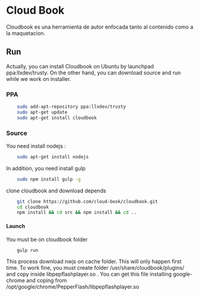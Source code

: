 # Cloud Book #

Cloudbook es una herramienta de autor enfocada tanto al contenido como a la maquetacion. 

## Run ##

Actually, you can install Cloudbook on Ubuntu by launchpad ppa:llxdev/trusty. On the other hand, you can download source and run while we work on installer.

### PPA

```sh
    sudo add-apt-repository ppa:llxdev/trusty
    sudo apt-get update
    sudo apt-get install cloudbook
```

### Source 

You need install nodejs : 
```sh
    sudo apt-get install nodejs
```
In addition, you need install gulp

```sh
    sudo npm install gulp -g
```

clone cloudbook and download depends
```sh
    git clone https://github.com/cloud-book/cloudbook.git
    cd cloudbook
    npm install && cd src && npm install && cd ..
```
#### Launch
You must be on cloudbook folder
```sh
    gulp run
```

This process download nwjs on cache folder. This will only happen first time.
To work fine, you must create folder /usr/share/cloudbook/plugins/ and copy inside libpepflashplayer.so . You can get this file installing google-chrome and coping from /opt/google/chrome/PepperFlash/libpepflashplayer.so